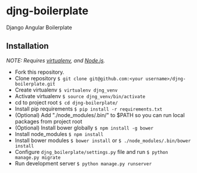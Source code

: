 # djng-boilerplate
Django Angular Boilerplate

## Installation

*NOTE: Requires [virtualenv](http://virtualenv.readthedocs.org/en/latest/),
and [Node.js](http://nodejs.org/).*

* Fork this repository.
* Clone repository `$ git clone git@github.com:<your username>/djng-boilerplate.git`
* Create virtualenv `$ virtualenv djng_venv`
* Activate virtualenv `$ source djng_venv/bin/activate`
* cd to project root `$ cd djng-boilerplate/`
* Install pip requirements `$ pip install -r requirements.txt`
* (Optional) Add "./node_modules/.bin/" to $PATH so you can run local packages from project root
* (Optional) Install bower globally `$ npm install -g bower`
* Install node_modules `$ npm install`
* Install bower modules `$ bower install` or `$ ./node_modules/.bin/bower install`
* Configure `djng_boilerplate/settings.py` file and run `$ python manage.py migrate`
* Run development server `$ python manage.py runserver`